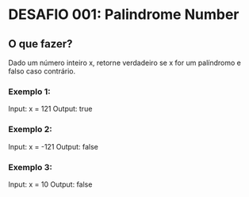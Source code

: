 # DESAFIO 001: Palindrome Number

## O que fazer?

Dado um número inteiro x, retorne verdadeiro se x for um palíndromo e falso caso contrário.

### Exemplo 1:
Input: x = 121
Output: true

### Exemplo 2:
Input: x = -121
Output: false

### Exemplo 3:
Input: x = 10
Output: false

